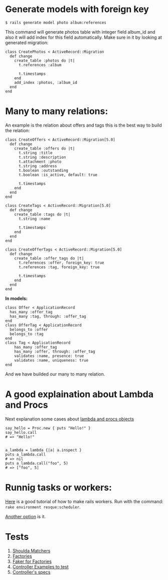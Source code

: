 # Generate models with foreign key
    $ rails generate model photo album:references

This command will generate photos table with integer field album_id and also it will add index for this field automatically. Make sure in it by looking at generated migration:

    class CreatePhotos < ActiveRecord::Migration
      def change
        create_table :photos do |t|
          t.references :album

          t.timestamps
        end
        add_index :photos, :album_id
      end
    end

# Many to many relations:
An example is the relation about offers and tags this is the best way to build the relation:
```
class CreateOffers < ActiveRecord::Migration[5.0]
  def change
    create_table :offers do |t|
      t.string :title
      t.string :description
      t.attachment :photo
      t.string :address
      t.boolean :outstanding
      t.boolean :is_active, default: true

      t.timestamps
    end
  end
end
```

```
class CreateTags < ActiveRecord::Migration[5.0]
  def change
    create_table :tags do |t|
      t.string :name

      t.timestamps
    end
  end
end
```
```
class CreateOfferTags < ActiveRecord::Migration[5.0]
  def change
    create_table :offer_tags do |t|
      t.references :offer, foreign_key: true
      t.references :tag, foreign_key: true

      t.timestamps
    end
  end
end
```
**In models:**
```
class Offer < ApplicationRecord
  has_many :offer_tag
  has_many :tag, through: :offer_tag
end
class OfferTag < ApplicationRecord
  belongs_to :offer
  belongs_to :tag
end
class Tag < ApplicationRecord
	has_many :offer_tag
	has_many :offer, through: :offer_tag
	validates :name, presence: true
	validates :name, uniqueness: true
end
```
And we have builded our many to many relation.

# A good explaination about Lambda and Procs
Next explanation some cases about 
[lambda and procs objects](http://augustl.com/blog/2008/procs_blocks_and_anonymous_functions/)

```
say_hello = Proc.new { puts "Hello!" }
say_hello.call
# => "Hello!"


a_lambda = lambda {|a| a.inspect }
puts a_lambda.call
# => nil
puts a_lambda.call("foo", 5)
# => ["foo", 5]
```

# Runnig tasks or workers:
[Here](https://github.com/resque/resque-scheduler) is a good tutorial of how to make rails workers. 
Run with the command: ``` rake environment resque:scheduler ```.

[Another option](https://github.com/resque/resque) is it.

# Tests
1. [Shoulda Matchers](https://github.com/thoughtbot/shoulda-matchers)
2. [Factories](https://github.com/thoughtbot/factory_girl/blob/master/GETTING_STARTED.md)
3. [Faker for Factories](https://github.com/stympy/faker)
4. [Controller Examples to test](http://codecrate.com/2014/11/rspec-controllers-best-practices.html)
5. [Controller's specs](https://everydayrails.com/2012/04/07/testing-series-rspec-controllers.html)


